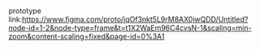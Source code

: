 prototype link:https://www.figma.com/proto/jqOf3nkt5L9rM8AX0jwQDD/Untitled?node-id=1-2&node-type=frame&t=t1X2WaEm96C4cvsN-1&scaling=min-zoom&content-scaling=fixed&page-id=0%3A1
